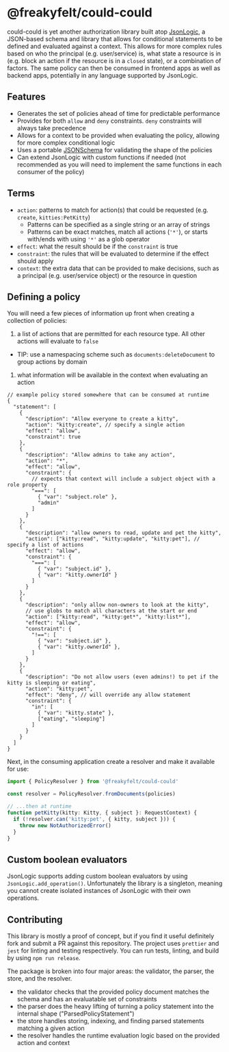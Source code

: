 # @freakyfelt/could-could

could-could is yet another authorization library built atop [JsonLogic](https://jsonlogic.com), a JSON-based schema and library that allows for conditional statements to be defined and evaluated against a context. This allows for more complex rules based on who the principal (e.g. user/service) is, what state a resource is in (e.g. block an action if the resource is in a `closed` state), or a combination of factors. The same policy can then be consumed in frontend apps as well as backend apps, potentially in any language supported by JsonLogic.

## Features

- Generates the set of policies ahead of time for predictable performance
- Provides for both `allow` and `deny` constraints. `deny` constraints will always take precedence
- Allows for a context to be provided when evaluating the policy, allowing for more complex conditional logic
- Uses a portable [JSONSchema](./schemas/resource-policy-2023-02.schema.json) for validating the shape of the policies
- Can extend JsonLogic with custom functions if needed (not recommended as you will need to implement the same functions in each consumer of the policy)

## Terms

- `action`: patterns to match for action(s) that could be requested (e.g. `create`, `kitties:PetKitty`)
  - Patterns can be specified as a single string or an array of strings
  - Patterns can be exact matches, match all actions (`'*'`), or starts with/ends with using `'*'` as a glob operator
- `effect`: what the result should be if the `constraint` is true
- `constraint`: the rules that will be evaluated to determine if the effect should apply
- `context`: the extra data that can be provided to make decisions, such as a principal (e.g. user/service object) or the resource in question

## Defining a policy

You will need a few pieces of information up front when creating a collection of policies:

1. a list of actions that are permitted for each resource type. All other actions will evaluate to `false`
  - TIP: use a namespacing scheme such as `documents:deleteDocument` to group actions by domain
1. what information will be available in the context when evaluating an action

```jsonc
// example policy stored somewhere that can be consumed at runtime
{
  "statement": [
    {
      "description": "Allow everyone to create a kitty",
      "action": "kitty:create", // specify a single action
      "effect": "allow",
      "constraint": true
    },
    {
      "description": "Allow admins to take any action",
      "action": "*",
      "effect": "allow",
      "constraint": {
        // expects that context will include a subject object with a role property
        "===": [
          { "var": "subject.role" },
          "admin"
        ]
      }
    },
    {
      "description": "allow owners to read, update and pet the kitty",
      "action": ["kitty:read", "kitty:update", "kitty:pet"], // specify a list of actions
      "effect": "allow",
      "constraint": {
        "===": [
          { "var": "subject.id" },
          { "var": "kitty.ownerId" }
        ]
      }
    },
    {
      "description": "only allow non-owners to look at the kitty",
      // use globs to match all characters at the start or end
      "action": ["kitty:read", "kitty:get*", "kitty:list*"], 
      "effect": "allow",
      "constraint": {
        "!==": [
          { "var": "subject.id" },
          { "var": "kitty.ownerId" },
        ]
      }
    },
    {
      "description": "Do not allow users (even admins!) to pet if the kitty is sleeping or eating",
      "action": "kitty:pet",
      "effect": "deny", // will override any allow statement
      "constraint": {
        "in": [
          { "var": "kitty.state" },
          ["eating", "sleeping"]
        ]
      }
    }
  ]
}
```

Next, in the consuming application create a resolver and make it available for use:

```ts
import { PolicyResolver } from '@freakyfelt/could-could'

const resolver = PolicyResolver.fromDocuments(policies)

// ...then at runtime
function petKitty(kitty: Kitty, { subject }: RequestContext) {
  if (!resolver.can('kitty:pet', { kitty, subject })) {
    throw new NotAuthorizedError()
  }
}
```

## Custom boolean evaluators

JsonLogic supports adding custom boolean evaluators by using `JsonLogic.add_operation()`. Unfortunately the library is a singleton, meaning you cannot create isolated instances of JsonLogic with their own operations.

## Contributing

This library is mostly a proof of concept, but if you find it useful definitely fork and submit a PR against this repository. The project uses `prettier` and `jest` for linting and testing respectively. You can run tests, linting, and build by using `npm run release`.

The package is broken into four major areas: the validator, the parser, the store, and the resolver.

* the validator checks that the provided policy document matches the schema and has an evaluatable set of constraints
* the parser does the heavy lifting of turning a policy statement into the internal shape ("ParsedPolicyStatement")
* the store handles storing, indexing, and finding parsed statements matching a given action
* the resolver handles the runtime evaluation logic based on the provided action and context
